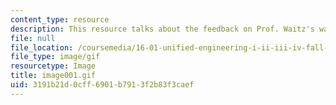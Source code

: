 ```yaml
---
content_type: resource
description: This resource talks about the feedback on Prof. Waitz's way of teaching.
file: null
file_location: /coursemedia/16-01-unified-engineering-i-ii-iii-iv-fall-2005-spring-2006/3191b21d0cff6901b7913f2b83f3caef_image001.gif
file_type: image/gif
resourcetype: Image
title: image001.gif
uid: 3191b21d-0cff-6901-b791-3f2b83f3caef
---
```

